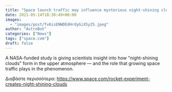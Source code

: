 ```yaml
---
title: "Space launch traffic may influence mysterious night-shining clouds in Earth's atmosphere"
date: 2021-05-14T18:30:49+00:00
images:
  - "images/post/Tv6isENWDEdHrdyGiX5y25.jpeg"
author: "AstroBot"
categories: ["News"]
tags: ["space.com"]
draft: false
---
```


A NASA-funded study is giving scientists insight into how "night-shining clouds" form in the upper atmosphere — and the role that growing space traffic plays in the phenomenon. 

Διαβάστε περισσότερα: https://www.space.com/rocket-experiment-creates-night-shining-clouds
